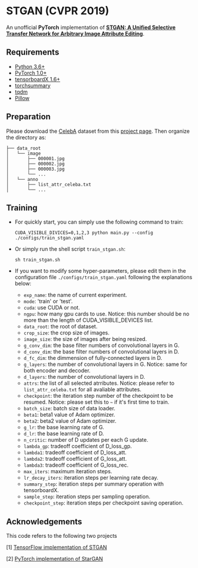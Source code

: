 # STGAN (CVPR 2019)

An unofficial **PyTorch**  implementation of [**STGAN: A Unified Selective Transfer Network for Arbitrary Image Attribute Editing**](https://arxiv.org/abs/1904.09709). 

## Requirements
- [Python 3.6+](https://www.python.org)
- [PyTorch 1.0+](https://pytorch.org)
- [tensorboardX 1.6+](https://github.com/lanpa/tensorboardX)
- [torchsummary](https://github.com/sksq96/pytorch-summary)
- [tqdm](https://github.com/tqdm/tqdm)
- [Pillow](https://github.com/python-pillow/Pillow)

## Preparation

Please download the [CelebA](http://openaccess.thecvf.com/content_iccv_2015/papers/Liu_Deep_Learning_Face_ICCV_2015_paper.pdf) dataset from this [project page](http://mmlab.ie.cuhk.edu.hk/projects/CelebA.html). Then organize the directory as:

```
├── data_root
│   └── image
│       ├── 000001.jpg
│       ├── 000002.jpg
│       ├── 000003.jpg
│       └── ...
│   └── anno
│       ├── list_attr_celeba.txt
│       └── ...
```

## Training

- For quickly start, you can simply use the following command to train:

  ```console
  CUDA_VISIBLE_DIVICES=0,1,2,3 python main.py --config ./configs/train_stgan.yaml
  ```

- Or simply run the shell script `train_stgan.sh`:

  ```console
  sh train_stgan.sh
  ```

- If you want to modify some hyper-parameters, please edit them in the configuration file `./configs/train_stgan.yaml` following the explanations below:
  - `exp_name`: the name of current experiment.
  - `mode`: 'train' or 'test'.
  - `cuda`: use CUDA or not.
  - `ngpu`: how many gpu cards to use. Notice: this number should be no more than the length of CUDA_VISIBLE_DEVICES list.
  - `data_root`: the root of dataset.
  - `crop_size`: the crop size of images.
  - `image_size`: the size of images after being resized.
  - `g_conv_dim`: the base filter numbers of convolutional layers in G.
  - `d_conv_dim`: the base filter numbers of convolutional layers in D.
  - `d_fc_dim`: the dimmension of fully-connected layers in D.
  - `g_layers`: the number of convolutional layers in G. Notice: same for both encoder and decoder.
  - `d_layers`: the number of convolutional layers in D.
  - `attrs`: the list of all selected atrributes. Notice: please refer to `list_attr_celeba.txt` for all avaliable attributes.
  - `checkpoint`: the iteration step number of the checkpoint to be resumed. Notice: please set this to `~` if it's first time to train.
  - `batch_size`: batch size of data loader.
  - `beta1`: beta1 value of Adam optimizer.
  - `beta2`: beta2 value of Adam optimizer.
  - `g_lr`: the base learning rate of G.
  - `d_lr`: the base learning rate of D.
  - `n_critic`: number of D updates per each G update.
  - `lambda_gp`: tradeoff coefficient of D_loss_gp.
  - `lambda1`: tradeoff coefficient of D_loss_att.
  - `lambda2`: tradeoff coefficient of G_loss_att.
  - `lambda3`: tradeoff coefficient of G_loss_rec.
  - `max_iters`: maximum iteration steps.
  - `lr_decay_iters`: iteration steps per learning rate decay.
  - `summary_step`: iteration steps per summary operation with tensorboardX.
  - `sample_step`: iteration steps per sampling operation.
  - `checkpoint_step`: iteration steps per checkpoint saving operation.

## Acknowledgements

This code refers to the following two projects

[1] [TensorFlow implementation of STGAN](https://github.com/csmliu/STGAN) 

[2] [PyTorch implementation of StarGAN](https://github.com/yunjey/stargan)